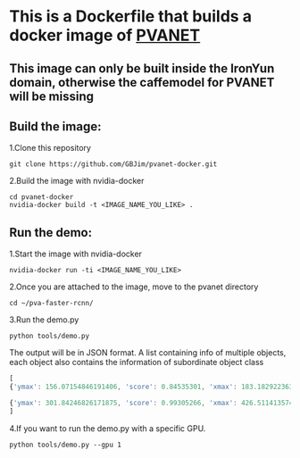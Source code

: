 # This is a Dockerfile that builds a docker image of [PVANET](https://github.com/sanghoon/pva-faster-rcnn)

## This image can only be built inside the IronYun domain, otherwise the caffemodel for PVANET will be missing

## Build the image:
1.Clone this repository
```Shell
git clone https://github.com/GBJim/pvanet-docker.git
```

2.Build the image with nvidia-docker
```Shell
cd pvanet-docker
nvidia-docker build -t <IMAGE_NAME_YOU_LIKE> .
```

## Run the demo:
1.Start the image with nvidia-docker
```Shell 
nvidia-docker run -ti <IMAGE_NAME_YOU_LIKE>
```

2.Once you are attached to the image, move to the pvanet directory
```Shell 
cd ~/pva-faster-rcnn/
```

3.Run the demo.py
```Shell 
python tools/demo.py
```
The output will be in JSON format. A list containing info of multiple objects, each object also contains the information of subordinate object class
```javascript 
[
{'ymax': 156.07154846191406, 'score': 0.84535301, 'xmax': 183.18292236328125, 'xmin': 133.978515625, 'ymin': 111.8216781616211, 'class': u'person', 'sub': {'score': 0.84535301, 'class': 'sedan/SUV'}}, 

{'ymax': 301.84246826171875, 'score': 0.99305266, 'xmax': 426.51141357421875, 'xmin': 89.23002624511719, 'ymin': 44.30303955078125, 'class': u'bus', 'sub': {'score': 0.99305266, 'class': 'van'}}
]
```

4.If you want to run the demo.py with a specific GPU.
```Shell
python tools/demo.py --gpu 1
```


